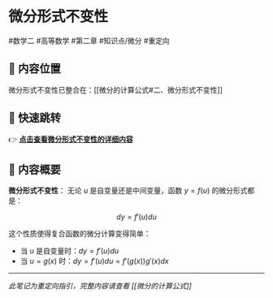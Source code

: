 # 微分形式不变性

#数学二 #高等数学 #第二章 #知识点/微分 #重定向

## 📍 内容位置

微分形式不变性已整合在：[[微分的计算公式#二、微分形式不变性]]

## 🔗 快速跳转

👉 **[点击查看微分形式不变性的详细内容](微分的计算公式#二、微分形式不变性)**

## 📝 内容概要

**微分形式不变性**：
无论 $u$ 是自变量还是中间变量，函数 $y = f(u)$ 的微分形式都是：

$$dy = f'(u)du$$

这个性质使得复合函数的微分计算变得简单：
- 当 $u$ 是自变量时：$dy = f'(u)du$
- 当 $u = g(x)$ 时：$dy = f'(u)du = f'(g(x))g'(x)dx$

---
*此笔记为重定向指引，完整内容请查看 [[微分的计算公式]]*